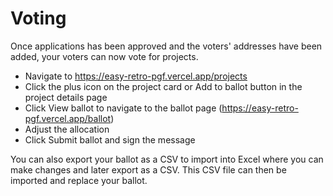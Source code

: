 # Voting

Once applications has been approved and the voters' addresses have been added, your voters can now vote for projects.

- Navigate to https://easy-retro-pgf.vercel.app/projects
- Click the plus icon on the project card or Add to ballot button in the project details page
- Click View ballot to navigate to the ballot page (https://easy-retro-pgf.vercel.app/ballot)
- Adjust the allocation
- Click Submit ballot and sign the message

You can also export your ballot as a CSV to import into Excel where you can make changes and later export as a CSV. This CSV file can then be imported and replace your ballot.
